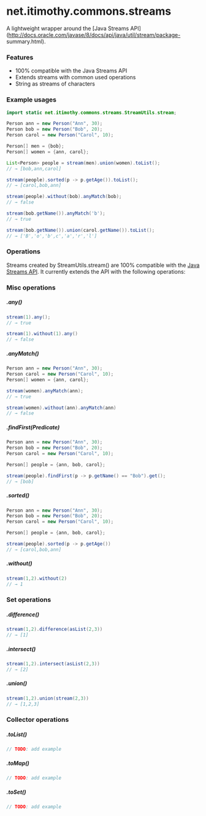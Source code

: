 # net.itimothy.commons.streams
A lightweight wrapper around the [Java Streams API](http://docs.oracle.com/javase/8/docs/api/java/util/stream/package-
summary.html).

### Features
  - 100% compatible with the Java Streams API
  - Extends streams with common used operations
  - String as streams of characters
 
### Example usages
```java
import static net.itimothy.commons.streams.StreamUtils.stream;

Person ann = new Person("Ann", 30);
Person bob = new Person("Bob", 20);
Person carol = new Person("Carol", 10);

Person[] men = {bob};
Person[] women = {ann, carol};

List<Person> people = stream(men).union(women).toList();
// → [bob,ann,carol]

stream(people).sorted(p -> p.getAge()).toList();
// → [carol,bob,ann]

stream(people).without(bob).anyMatch(bob);
// → false

stream(bob.getName()).anyMatch('b');
// → true

stream(bob.getName()).union(carol.getName()).toList();
// → ['B','o','b',c','a','r','l']

```

### Operations
Streams created by StreamUtils.stream() are 100% compatible with the [Java Streams
API](http://docs.oracle.com/javase/8/docs/api/java/util/stream/package-summary.html). It currently extends the API with the following operations:

### Misc operations

##### .any()
```java
stream(1).any();
// → true

stream(1).without(1).any()
// → false
```

##### .anyMatch()
```java
Person ann = new Person("Ann", 30);
Person carol = new Person("Carol", 10);
Person[] women = {ann, carol};

stream(women).anyMatch(ann);
// → true

stream(women).without(ann).anyMatch(ann)
// → false
```

##### .findFirst(Predicate<T>)
```java
Person ann = new Person("Ann", 30);
Person bob = new Person("Bob", 20);
Person carol = new Person("Carol", 10);

Person[] people = {ann, bob, carol};

stream(people).findFirst(p -> p.getName() == "Bob").get();
// → [bob]
```

##### .sorted()
```java
Person ann = new Person("Ann", 30);
Person bob = new Person("Bob", 20);
Person carol = new Person("Carol", 10);

Person[] people = {ann, bob, carol};

stream(people).sorted(p -> p.getAge())
// → [carol,bob,ann]
```

##### .without()
```java
stream(1,2).without(2)
// → 1
```

### Set operations

##### .difference()
```java
stream(1,2).difference(asList(2,3))
// → [1]
```

##### .intersect()
```java
stream(1,2).intersect(asList(2,3))
// → [2]
```

##### .union()
```java
stream(1,2).union(stream(2,3))
// → [1,2,3]
```

### Collector operations

##### .toList()
```java
// TODO: add example
```

##### .toMap()
```java
// TODO: add example
```

##### .toSet()
```java
// TODO: add example
```
